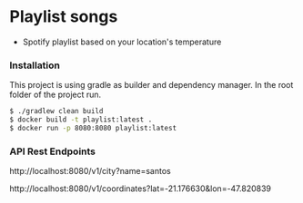 # Playlist songs 

  - Spotify playlist based on your location's temperature

### Installation

This project is using gradle as builder and dependency manager.
In the root folder of the project run.

```sh
$ ./gradlew clean build
$ docker build -t playlist:latest .
$ docker run -p 8080:8080 playlist:latest
```

### API Rest Endpoints
http://localhost:8080/v1/city?name=santos

http://localhost:8080/v1/coordinates?lat=-21.176630&lon=-47.820839